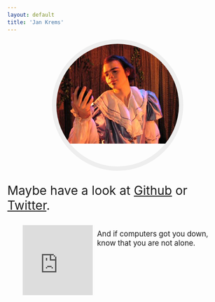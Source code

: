 ```yaml
---
layout: default
title: 'Jan Krems'
---
```


<div style="display:flex;flex-direction:column;justify-content:center;align-items:center;height:100%;">
  <div style="
    border-radius: 50%;
    overflow: hidden;
    width: 280px;
    height: 280px;
    border: 10px solid #eee;
    ">
    <img src="/images/flute.jpg" alt="Jan Krems, a long time ago">
  </div>
  <p style="font-size:2em">
    Maybe have a look at
    <a href="https://github.com/jkrems">Github</a>
    or <a href="https://twitter.com/jankrems">Twitter</a>.
  </p>
  <div style="font-size: 1.2em;">
    <iframe style="float: left; margin-right: 10px;" width="160" height="160"
            scrolling="no" frameborder="no" allow="autoplay"
            src="https://w.soundcloud.com/player/?url=http%3A%2F%2Fapi.soundcloud.com%2Ftracks%2F196424557&amp;auto_play=false&amp;show_artwork=true&amp;color=4444bb&amp;visual=true"></iframe>
    <pre style="margin: 10px; margin-left: 170px; font-family:inherit;line-height:1.3">And if computers got you down,
know that you are not alone.</pre>
  </div>
</div>
